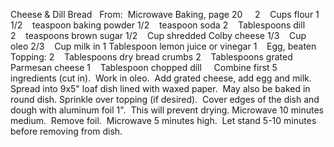 Cheese & Dill Bread
 
From:  Microwave Baking, page 20
 
 
2    Cups flour
1 1/2    teaspoon baking powder
1/2    teaspoon soda
2    Tablespoons dill
2    teaspoons brown sugar
1/2    Cup shredded Colby cheese
1/3    Cup oleo
2/3    Cup milk in 1 Tablespoon lemon juice or vinegar
1    Egg, beaten
 
Topping:
2    Tablespoons dry bread crumbs
2    Tablespoons grated Parmesan cheese
1    Tablespoon chopped dill
 
 
Combine first 5 ingredients (cut in).  Work in oleo.  Add grated cheese, add egg and milk.  
Spread into 9x5" loaf dish lined with waxed paper.  May also be baked in round dish.
Sprinkle over topping (if desired).  Cover edges of the dish and dough with aluminum foil 1".  This will prevent drying.
Microwave 10 minutes medium.  Remove foil.  Microwave 5 minutes high.  Let stand 5-10 minutes before removing from dish.
